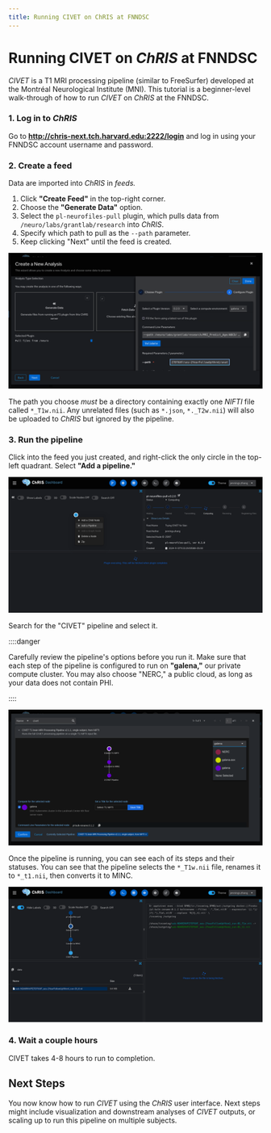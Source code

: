 ```yaml
---
title: Running CIVET on ChRIS at FNNDSC
---
```


# Running CIVET on _ChRIS_ at FNNDSC

_CIVET_ is a T1 MRI processing pipeline (similar to FreeSurfer) developed at the Montréal Neurological Institute (MNI). This tutorial is a beginner-level walk-through of how to run _CIVET_ on _ChRIS_ at the FNNDSC.

### 1. Log in to _ChRIS_

Go to **http://chris-next.tch.harvard.edu:2222/login** and log in using your FNNDSC account username and password.

### 2. Create a feed

Data are imported into _ChRIS_ in _feeds._

1. Click **"Create Feed"** in the top-right corner. 
2. Choose the **"Generate Data"** option.
3. Select the `pl-neurofiles-pull` plugin, which pulls data from `/neuro/labs/grantlab/research` into _ChRIS_.
4. Specify which path to pull as the `--path` parameter.
5. Keep clicking "Next" until the feed is created.

![Screenshot of creating a feed in _ChRIS_](./select_data.png)

The path you choose _must_ be a directory containing exactly one _NIFTI_ file called `*_T1w.nii`.
Any unrelated files (such as `*.json`, `*._T2w.nii`) will also be uploaded to _ChRIS_ but ignored by the pipeline.

### 3. Run the pipeline

Click into the feed you just created, and right-click the only circle in the top-left quadrant. Select **"Add a pipeline."**

![Screenshot of feed view](./add_pipeline.png)

Search for the "CIVET" pipeline and select it.

::::danger

Carefully review the pipeline's options before you run it. Make sure that each step of the pipeline is configured to run on **"galena,"** our private compute cluster. You may also choose "NERC," a public cloud, as long as your data does not contain PHI.

::::

![Screenshot of pipeline configuration](./select_pipeline.png)

Once the pipeline is running, you can see each of its steps and their statuses. You can see that the pipeline selects the `*_T1w.nii` file, renames it to `*_t1.nii`, then converts it to MINC.

![Screenshot of the pipeline as its running](./running.png)

### 4. Wait a couple hours

CIVET takes 4-8 hours to run to completion.

## Next Steps

You now know how to run _CIVET_ using the _ChRIS_ user interface.
Next steps might include visualization and downstream analyses of _CIVET_
outputs, or scaling up to run this pipeline on multiple subjects.
